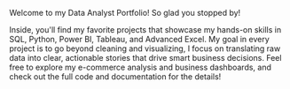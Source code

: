 Welcome to my Data Analyst Portfolio! So glad you stopped by!

Inside, you'll find my favorite projects that showcase my hands-on skills in SQL, Python, Power BI, Tableau, and Advanced Excel. My goal in every project is to go beyond cleaning and visualizing, I focus on translating raw data into clear, actionable stories that drive smart business decisions. Feel free to explore my e-commerce analysis and business dashboards, and check out the full code and documentation for the details!
